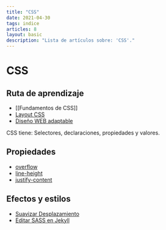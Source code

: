 ```yaml
---
title: "CSS"
date: 2021-04-30
tags: indice
articles: 8
layout: basic
description: "Lista de artículos sobre: 'CSS'."
---
```


# CSS
## Ruta de aprendizaje
- [[Fundamentos de CSS]]
- [Layout CSS](../css/layout)
- [Diseño WEB adaptable](../css/diseño-web-adaptable)

CSS tiene: Selectores, declaraciones, propiedades y valores.


## Propiedades
- [overflow](../css/overflow)
- [line-height](../css/line-height)
- [justify-content](../css/justify-content)

## Efectos y estilos
- [Suavizar Desplazamiento](../css/suavizar-desplazamiento)
- [Editar SASS en Jekyll](../jekyll/sass-jekyll)
